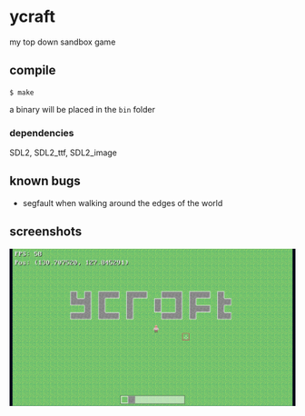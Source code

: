 # ycraft
my top down sandbox game

## compile
```
$ make
```

a binary will be placed in the `bin` folder

### dependencies
SDL2, SDL2_ttf, SDL2_image

## known bugs
- segfault when walking around the edges of the world

## screenshots
<img src="/img/screenshot.png">
